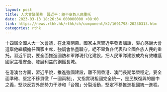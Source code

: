 ```yaml
---
layout: post
title: 人大會議閉幕　習近平︰絕不辜負人民重托
date: 2023-03-13 18:26:34.000000000 +08:00
link: https://news.rthk.hk/rthk/ch/component/k2/1691798-20230313.htm
categories: rthk
---
```


十四屆全國人大一次會議，在北京閉幕。國家主席習近平發表講話，衷心感謝大會選舉他繼續擔任國家主席，強調會恪盡職守，絕不辜負各代表和全國各族人民的重托。習近平說，要全面推進國防和軍隊現代化建設，把人民軍隊建設成為有效維護國家主權安全、發展利益的鋼鐵長城。

在港澳台方面，習近平說，推進強國建設，離不開香港、澳門長期繁榮穩定，要全面準確、堅定不移貫徹「一國兩制」，又指實現祖國完全統一，是民族復興的題中之義，堅決反對外部勢力干涉和「台獨」分裂活動，堅定不移推進祖國統一進程。
